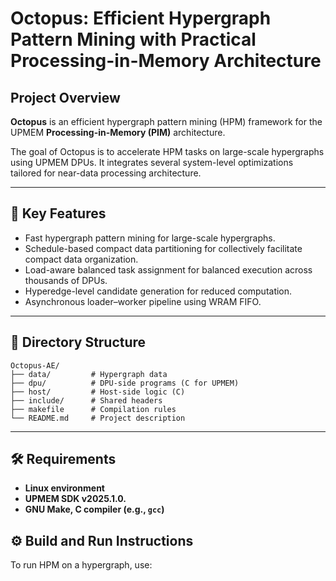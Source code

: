 # Octopus: Efficient Hypergraph Pattern Mining with Practical Processing-in-Memory Architecture
## Project Overview

**Octopus** is an efficient hypergraph pattern mining (HPM) framework for the UPMEM **Processing-in-Memory (PIM)** architecture.

The goal of Octopus is to accelerate HPM tasks on large-scale hypergraphs using UPMEM DPUs. It integrates several system-level optimizations tailored for near-data processing architecture.

---

## 🚀 Key Features

- Fast hypergraph pattern mining for large-scale hypergraphs.
- Schedule-based compact data partitioning for collectively facilitate compact data organization.
- Load-aware balanced task assignment for balanced execution across thousands of DPUs.
- Hyperedge-level candidate generation for reduced computation.
- Asynchronous loader–worker pipeline using WRAM FIFO.

---

## 📁 Directory Structure

```
Octopus-AE/
├── data/         # Hypergraph data  
├── dpu/          # DPU-side programs (C for UPMEM)
├── host/         # Host-side logic (C)
├── include/      # Shared headers
├── makefile      # Compilation rules
└── README.md     # Project description
```

---

## 🛠 Requirements

- **Linux environment**
- **UPMEM SDK v2025.1.0.**
- **GNU Make, C compiler (e.g., `gcc`)**

## ⚙️ Build and Run Instructions

To run HPM on a hypergraph, use:
